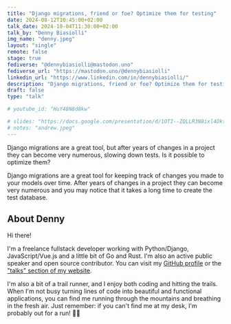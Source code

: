 ```yaml
---
title: "Django migrations, friend or foe? Optimize them for testing"
date: 2024-08-12T10:45:00+02:00
talk_date: 2024-10-04T11:30:00+02:00
talk_by: "Denny Biasiolli"
img_name: "denny.jpeg"
layout: "single"
remote: false
stage: true
fediverse: "@dennybiasiolli@mastodon.uno"
fediverse_url: "https://mastodon.uno/@dennybiasiolli"
linkedin_url: "https://www.linkedin.com/in/dennybiasiolli/"
description: "Django migrations, friend or foe? Optimize them for testing"
draft: false
type: "talk"

# youtube_id: "HuY48N8d8kw"

# slides: "https://docs.google.com/presentation/d/1OTI--ZQLLR3N8ixl4OktEwbXfiau_0BNXicl_3j5uYc/edit?usp=sharing"
# notes: "andrew.jpeg"
---
```



Django migrations are a great tool, but after years of changes in a project they can become very numerous, slowing down tests. Is it possible to optimize them?

Django migrations are a great tool for keeping track of changes you made to your models over time.
After years of changes in a project they can become very numerous and you may notice that it takes a long time to create the test database.


## About Denny

Hi there!

I'm a freelance fullstack developer working with Python/Django, JavaScript/Vue.js and a little bit of Go and Rust. I'm also an active public speaker and open source contributor. You can visit my [GitHub profile](https://github.com/dennybiasiolli) or the ["talks" section of my website](https://www.dennybiasiolli.com/#talks).

I'm also a bit of a trail runner, and I enjoy both coding and hitting the trails. When I'm not busy turning lines of code into beautiful and functional applications, you can find me running through the mountains and breathing in the fresh air.
Just remember: if you can't find me at my desk, I'm probably out for a run! 🏃‍♂
